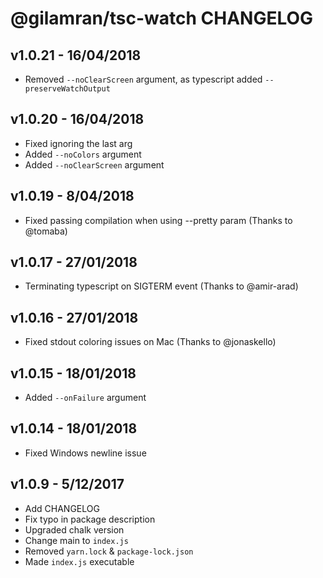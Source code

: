 # @gilamran/tsc-watch CHANGELOG

## v1.0.21 - 16/04/2018
* Removed `--noClearScreen` argument, as typescript added `--preserveWatchOutput`

## v1.0.20 - 16/04/2018
* Fixed ignoring the last arg
* Added `--noColors` argument
* Added `--noClearScreen` argument

## v1.0.19 - 8/04/2018
* Fixed passing compilation when using --pretty param (Thanks to @tomaba)

## v1.0.17 - 27/01/2018
* Terminating typescript on SIGTERM event (Thanks to @amir-arad)

## v1.0.16 - 27/01/2018
* Fixed stdout coloring issues on Mac (Thanks to @jonaskello)

## v1.0.15 - 18/01/2018
* Added `--onFailure` argument

## v1.0.14 - 18/01/2018
* Fixed Windows newline issue

## v1.0.9 - 5/12/2017
* Add CHANGELOG
* Fix typo in package description
* Upgraded chalk version
* Change main to `index.js`
* Removed `yarn.lock` & `package-lock.json`
* Made `index.js` executable